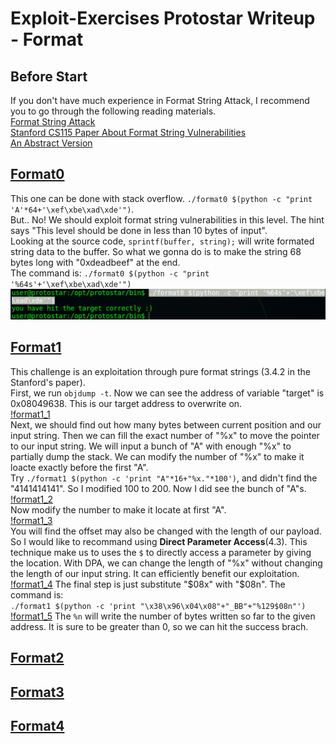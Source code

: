 # Exploit-Exercises Protostar Writeup - Format

## Before Start
If you don't have much experience in Format String Attack, I recommend you to go through the following reading materials.      
[Format String Attack](https://www.owasp.org/index.php/Format_string_attack)    
[Stanford CS115 Paper About Format String Vulnerabilities](https://crypto.stanford.edu/cs155/papers/formatstring-1.2.pdf)        
[An Abstract Version](http://www.cis.syr.edu/~wedu/Teaching/cis643/LectureNotes_New/Format_String.pdf)

## [Format0](https://exploit-exercises.com/protostar/format0/)
This one can be done with stack overflow. ```./format0 $(python -c "print 'A'*64+'\xef\xbe\xad\xde'")```.     
But.. No! We should exploit format string vulnerabilities in this level. The hint says "This level should be done in less than 10 bytes of input".    
Looking at the source code, ```sprintf(buffer, string);``` will write formated string data to the buffer. So what we gonna do is to make the string 68 bytes long with "0xdeadbeef" at the end.    
The command is: ```./format0 $(python -c "print '%64s'+'\xef\xbe\xad\xde'")```   
![format0_1](./images/format0_1.png)    


## [Format1](https://exploit-exercises.com/protostar/format1/)
This challenge is an exploitation through pure format strings (3.4.2 in the Stanford's paper).    
First, we run ```objdump -t```. Now we can see the address of variable "target" is 0x08049638. This is our target address to overwrite on.      
[!format1_1](./images/format1_1.png)    
Next, we should find out how many bytes between current position and our input string. Then we can fill the exact number of "%x" to move the pointer to our input string. We will input a bunch of "A" with enough "%x" to partially dump the stack. We can modify the number of "%x" to make it loacte exactly before the first "A".       
Try ```./format1 $(python -c 'print "A"*16+"%x."*100')```, and didn't find the "4141414141". So I modified 100 to 200. Now I did see the bunch of "A"s. 
[!format1_2](./images/format1_2.png)    
Now modify the number to make it locate at first "A".     
[!format1_3](./images/format1_3.png)     
You will find the offset may also be changed with the length of our payload. So I would like to recommand using __Direct Parameter Access__(4.3). This technique make us to uses the ```$``` to directly access a parameter by giving the location. With DPA, we can change the length of "%x" without changing the length of our input string. It can efficiently benefit our exploitation.
[!format1_4](./images/format1_4.png)
The final step is just substitute "$08x" with "$08n". The command is:     
```./format1 $(python -c 'print "\x38\x96\x04\x08"+"_BB"+"%129$08n"')```    
[!format1_5](./images/format1_5.png)
The ```%n``` will write the number of bytes written so far to the given address. It is sure to be greater than 0, so we can hit the success brach. 
    


## [Format2](https://exploit-exercises.com/protostar/format2/)
## [Format3](https://exploit-exercises.com/protostar/format3/)
## [Format4](https://exploit-exercises.com/protostar/format4/)
